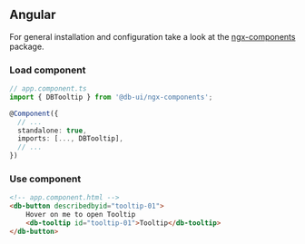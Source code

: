 ## Angular

For general installation and configuration take a look at the [ngx-components](https://www.npmjs.com/package/@db-ui/ngx-components) package.

### Load component

```ts app.component.ts
// app.component.ts
import { DBTooltip } from '@db-ui/ngx-components';

@Component({
  // ...
  standalone: true,
  imports: [..., DBTooltip],
  // ...
})
```

### Use component

```html app.component.html
<!-- app.component.html -->
<db-button describedbyid="tooltip-01">
	Hover on me to open Tooltip
	<db-tooltip id="tooltip-01">Tooltip</db-tooltip>
</db-button>
```
